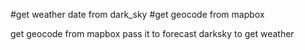 #get weather date from dark_sky
#get geocode from mapbox

get geocode from mapbox pass it to forecast darksky to get weather